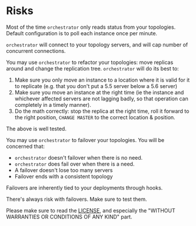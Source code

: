 # Risks

Most of the time `orchestrator` only reads status from your topologies. Default configuration is to poll each instance once per minute.

`orchestrator` will connect to your topology servers, and will cap number of concurrent connections.

You may use `orchestrator` to refactor your topologies: move replicas around and change the replication tree. `orchestrator` will do its best to:

1. Make sure you only move an instance to a location where it is valid for it to replicate (e.g. that you don't put a 5.5 server below a 5.6 server)
2. Make sure you move an instance at the right time (ie the instance and whichever affected servers are not lagging badly, so that operation can completely in a timely manner).
3. Do the math correctly: stop the replica at the right time, roll it forward to the right position, `CHANGE MASTER` to the correct location & position.

The above is well tested.

You may use `orchestrator` to failover your topologies. You will be concerned that:

- `orchestrator` doesn't failover when there is no need.
- `orchestrator` does fail over when there is a need.
- A failover doesn't lose too many servers
- Failover ends with a consistent topology

Failovers are inherently tied to your deployments through hooks.

There's always risk with failovers. Make sure to test them.

Please make sure to read the [LICENSE](https://github.com/openark/orchestrator/blob/master/LICENSE), and especially the "WITHOUT WARRANTIES OR CONDITIONS OF ANY KIND" part.
